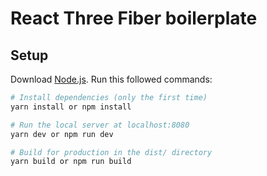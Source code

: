 # React Three Fiber boilerplate

## Setup
Download [Node.js](https://nodejs.org/en/download/).
Run this followed commands:

``` bash
# Install dependencies (only the first time)
yarn install or npm install

# Run the local server at localhost:8080
yarn dev or npm run dev

# Build for production in the dist/ directory
yarn build or npm run build
```

